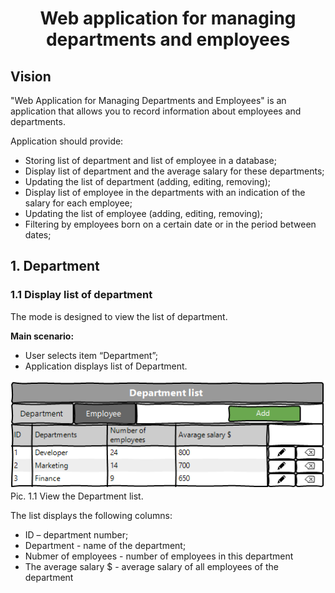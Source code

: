 <h1 align="center">Web application for managing departments and employees</h1>

## Vision

"Web Application for Managing Departments and Employees"
is an application that allows you to record 
information about employees and departments.

Application should provide:

* Storing list of department and list of employee 
in a database;
* Display list of department and the average 
salary for these departments;
* Updating the list of department 
(adding, editing, removing);
* Display list of employee in the departments 
with an indication of the salary for each employee;
* Updating the list of employee 
(adding, editing, removing);
* Filtering by employees born on a certain date 
or in the period between dates;

## 1. Department
### 1.1 Display list of department
The mode is designed to view the list of department.

<b>Main scenario:</b>
* User selects item “Department”;
* Application displays list of Department.

![](Department.PNG)
<br>Pic. 1.1 View the Department list.

The list displays the following columns:
* ID – department number;
* Department - name of the department;
* Nubmer of employees - number of employees in this department
* The average salary $ - average salary of all employees of the department
